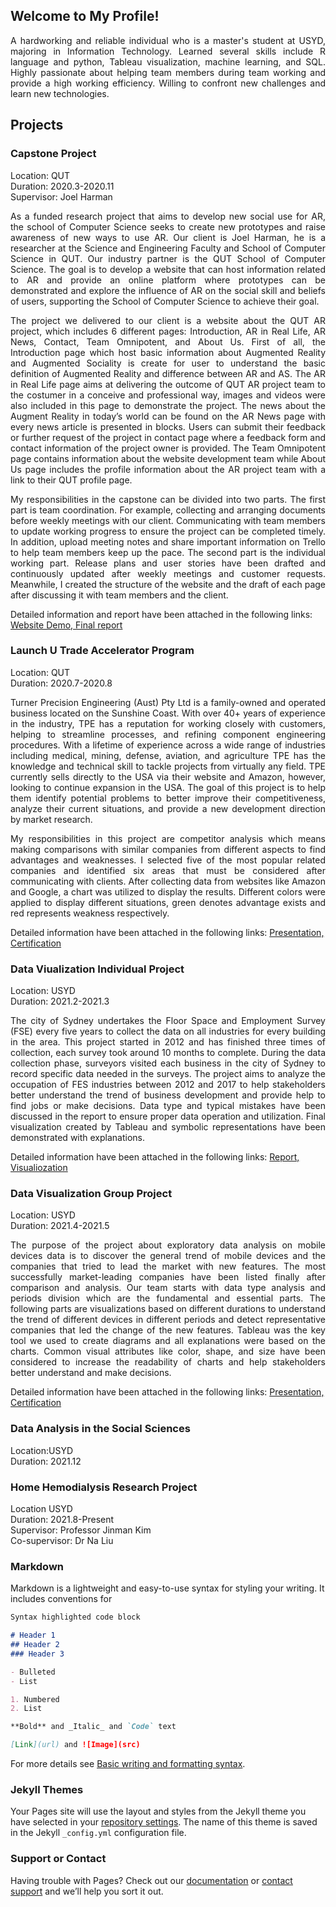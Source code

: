## Welcome to My Profile!
<p align="justify">
A hardworking and reliable individual who is a master's student at USYD, majoring in Information Technology. Learned several skills include R language and python, Tableau visualization, machine learning, and SQL. Highly passionate about helping team members during team working and provide a high working efficiency. Willing to confront new challenges and learn new technologies.
</p>

## Projects
### Capstone Project
Location: QUT  
Duration: 2020.3-2020.11  
Supervisor: Joel Harman  
<p align="justify">
As a funded research project that aims to develop new social use for AR, the school of Computer Science seeks to create new prototypes and raise awareness of new ways to use AR. Our client is Joel Harman, he is a researcher at the Science and Engineering Faculty and School of Computer Science in QUT. Our industry partner is the QUT School of Computer Science. The goal is to develop a website that can host information related to AR and provide an online platform where prototypes can be demonstrated and explore the influence of AR on the social skill and beliefs of users, supporting the School of Computer Science to achieve their goal.
</p> 
<p align="justify">
The project we delivered to our client is a website about the QUT AR project, which includes 6 different pages: Introduction, AR in Real Life, AR News, Contact, Team Omnipotent, and About Us. First of all, the Introduction page which host basic information about Augmented Reality and Augmented Sociality is create for user to understand the basic definition of Augmented Reality and difference between AR and AS. The AR in Real Life page aims at delivering the outcome of QUT AR project team to the costumer in a conceive and professional way, images and videos were also included in this page to demonstrate the project. The news about the Augment Reality in today’s world can be found on the AR News page with every news article is presented in blocks. Users can submit their feedback or further request of the project in contact page where a feedback form and contact information of the project owner is provided. The Team Omnipotent page contains information about the website development team while About Us page includes the profile information about the AR project team with a link to their QUT profile page.
</p>
<p align="justify">
My responsibilities in the capstone can be divided into two parts. The first part is team coordination. For example, collecting and arranging documents before weekly meetings with our client. Communicating with team members to update working progress to ensure the project can be completed timely. In addition, upload meeting notes and share important information on Trello to help team members keep up the pace. The second part is the individual working part. Release plans and user stories have been drafted and continuously updated after weekly meetings and customer requests. Meanwhile, I created the structure of the website and the draft of each page after discussing it with team members and the client. 
</p> 
Detailed information and report have been attached in the following links: 
<a href="Capstone/Team_Omnipotent_Demo.mp4" target="_blank">Website Demo, </a>
<a href="Capstone/Final_Report.pdf" target="_blank">Final report</a>

### Launch U Trade Accelerator Program
Location: QUT  
Duration: 2020.7-2020.8 
<p align="justify">
Turner Precision Engineering (Aust) Pty Ltd is a family-owned and operated business located on the Sunshine Coast. With over 40+ years of experience in the industry, TPE has a reputation for working closely with customers, helping to streamline processes, and refining component engineering procedures. With a lifetime of experience across a wide range of industries including medical, mining, defense, aviation, and agriculture TPE has the knowledge and technical skill to tackle projects from virtually any field. TPE currently sells directly to the USA via their website and Amazon, however, looking to continue expansion in the USA. The goal of this project is to help them identify potential problems to better improve their competitiveness, analyze their current situations, and provide a new development direction by market research.  
</p>
<p align="justify">
My responsibilities in this project are competitor analysis which means making comparisons with similar companies from different aspects to find advantages and weaknesses. I selected five of the most popular related companies and identified six areas that must be considered after communicating with clients. After collecting data from websites like Amazon and Google, a chart was utilized to display the results. Different colors were applied to display different situations, green denotes advantage exists and red represents weakness respectively.  
</p>
Detailed information have been attached in the following links: 
<a href="LTA/TPE_Market_Research_Report_FINAL_pptx.pdf" target="_blank">Presentation,  </a>
<a href="LTA/1.png" target="_blank">Certification</a>

### Data Viualization Individual Project
Location: USYD  
Duration: 2021.2-2021.3  
<p align="justify">
The city of Sydney undertakes the Floor Space and Employment Survey (FSE) every five years to collect the data on all industries for every building in the area. This project started in 2012 and has finished three times of collection, each survey took around 10 months to complete. During the data collection phase, surveyors visited each business in the city of Sydney to record specific data needed in the surveys. The project aims to analyze the occupation of FES industries between 2012 and 2017 to help stakeholders better understand the trend of business development and provide help to find jobs or make decisions. Data type and typical mistakes have been discussed in the report to ensure proper data operation and utilization. Final visualization created by Tableau and symbolic representations have been demonstrated with explanations.  
</p>
Detailed information have been attached in the following links:
<a href="Tableau/final.pdf" target="_blank">Report,  </a>
<a href="https://public.tableau.com/app/profile/ye.cai/viz/IndustriesDistributioninSydneyin2012and2017/Dashboard" target="_blank">Visualiozation</a>

### Data Visualization Group Project
Location: USYD  
Duration: 2021.4-2021.5  
<p align="justify">
The purpose of the project about exploratory data analysis on mobile devices data is to discover the general trend of mobile devices and the companies that tried to lead the market with new features. The most successfully market-leading companies have been listed finally after comparison and analysis. Our team starts with data type analysis and periods division which are the fundamental and essential parts. The following parts are visualizations based on different durations to understand the trend of different devices in different periods and detect representative companies that led the change of the new features. Tableau was the key tool we used to create diagrams and all explanations were based on the charts. Common visual attributes like color, shape, and size have been considered to increase the readability of charts and help stakeholders better understand and make decisions. 
</p>
Detailed information have been attached in the following links:
<a href="LTA/TPE_Market_Research_Report_FINAL_pptx.pdf" target="_blank">Presentation,  </a>
<a href="LTA/1.png" target="_blank">Certification</a> 

### Data Analysis in the Social Sciences
Location:USYD  
Duration: 2021.12  
<p align="justify">
  
### Home Hemodialysis Research Project
Location USYD  
Duration: 2021.8-Present  
Supervisor: Professor Jinman Kim  
Co-supervisor: Dr Na Liu  
<p align="justify">

### Markdown

Markdown is a lightweight and easy-to-use syntax for styling your writing. It includes conventions for

```markdown
Syntax highlighted code block

# Header 1
## Header 2
### Header 3

- Bulleted
- List

1. Numbered
2. List

**Bold** and _Italic_ and `Code` text

[Link](url) and ![Image](src)
```

For more details see [Basic writing and formatting syntax](https://docs.github.com/en/github/writing-on-github/getting-started-with-writing-and-formatting-on-github/basic-writing-and-formatting-syntax).

### Jekyll Themes

Your Pages site will use the layout and styles from the Jekyll theme you have selected in your [repository settings](https://github.com/Jessieiee/profile/settings/pages). The name of this theme is saved in the Jekyll `_config.yml` configuration file.

### Support or Contact

Having trouble with Pages? Check out our [documentation](https://docs.github.com/categories/github-pages-basics/) or [contact support](https://support.github.com/contact) and we’ll help you sort it out.
